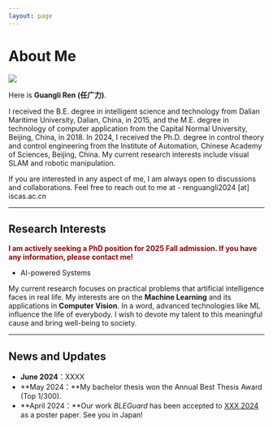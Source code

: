 ```yaml
---
layout: page
---
```


# About Me

<img src="https://caihanlin.com/caihanlin.jpg" class="floatpic">

Here is **Guangli Ren (任广力)**.<br>

I received the B.E. degree in intelligent science and technology from Dalian Maritime University, Dalian, China, in 2015, and the M.E. degree in technology of computer application from the Capital Normal University, Beijing, China, in 2018. In 2024, I received the Ph.D. degree in control theory and control engineering from the Institute of Automation, Chinese Academy of Sciences, Beijing, China. My current research interests include visual SLAM and robotic manipulation.<br>

If you are interested in any aspect of me, I am always open to discussions and collaborations. Feel free to reach out to me at - renguangli2024 [at] iscas.ac.cn

---

## Research Interests

**<font color="#990000">I am actively seeking a PhD position for 2025 Fall admission. If you have any information, please contact me!</font>**

- AI-powered Systems

My current research focuses on practical problems that artificial intelligence faces in real life. My interests are on the **Machine Learning** and its applications in **Computer Vision**. In a word, advanced technologies like ML influence the life of everybody.  I wish to devote my talent to this meaningful cause and bring well-being to society.

---

## News and Updates

- **June 2024**：XXXX
- **May 2024：**My bachelor thesis won the Annual Best Thesis Award (Top 1/300).
- **April 2024：**Our work *BLEGuard* has been accepted to [XXX 2024](https://www.sigmobile.org/mobisys/2024/) as a poster paper. See you in Japan!

<br>
